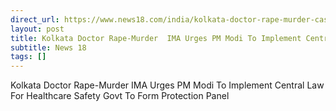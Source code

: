 ```yaml
---
direct_url: https://www.news18.com/india/kolkata-doctor-rape-murder-case-live-updates-protests-rg-kar-medical-college-latest-news-liveblog-9018148.html
layout: post
title: Kolkata Doctor Rape-Murder  IMA Urges PM Modi To Implement Central Law For Healthcare Safety  Govt To Form Protection Panel
subtitle: News 18
tags: []
---
```


Kolkata Doctor Rape-Murder  IMA Urges PM Modi To Implement Central Law For Healthcare Safety  Govt To Form Protection Panel
